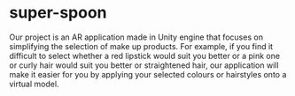 # super-spoon
Our project is an AR application made in Unity engine that focuses on simplifying the selection of make up products.
For example, if you find it difficult to select whether a red lipstick would suit you better or a pink one or curly hair would suit you better or straightened hair, our application will make it easier for you by applying your selected colours or hairstyles onto a virtual model. 
